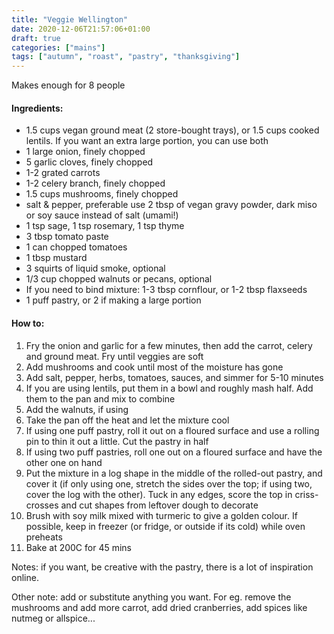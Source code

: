 ```yaml
---
title: "Veggie Wellington"
date: 2020-12-06T21:57:06+01:00
draft: true
categories: ["mains"]
tags: ["autumn", "roast", "pastry", "thanksgiving"]
---
```


Makes enough for 8 people

#### Ingredients:

* 1.5 cups vegan ground meat (2 store-bought trays), or 1.5 cups cooked lentils. If you want an extra large portion, you can use both
* 1 large onion, finely chopped
* 5 garlic cloves, finely chopped
* 1-2 grated carrots
* 1-2 celery branch, finely chopped
* 1.5 cups mushrooms, finely chopped
* salt & pepper, preferable use 2 tbsp of vegan gravy powder, dark miso or soy sauce instead of salt (umami!)
* 1 tsp sage, 1 tsp rosemary, 1 tsp thyme
* 3 tbsp tomato paste
* 1 can chopped tomatoes
* 1 tbsp mustard
* 3 squirts of liquid smoke, optional
* 1/3 cup chopped walnuts or pecans, optional
* If you need to bind mixture: 1-3 tbsp cornflour, or 1-2 tbsp flaxseeds
* 1 puff pastry, or 2 if making a large portion

#### How to:

1. Fry the onion and garlic for a few minutes, then add the carrot, celery and ground meat. Fry until veggies are soft
2. Add mushrooms and cook until most of the moisture has gone
3. Add salt, pepper, herbs, tomatoes, sauces, and simmer for 5-10 minutes
4. If you are using lentils, put them in a bowl and roughly mash half. Add them to the pan and mix to combine
5. Add the walnuts, if using
6. Take the pan off the heat and let the mixture cool
7. If using one puff pastry, roll it out on a floured surface and use a rolling pin to thin it out a little. Cut the pastry in half
8. If using two puff pastries, roll one out on a floured surface and have the other one on hand
9. Put the mixture in a log shape in the middle of the rolled-out pastry, and cover it (if only using one, stretch the sides over the top; if using two, cover the log with the other). Tuck in any edges, score the top in criss-crosses and cut shapes from leftover dough to decorate
10. Brush with soy milk mixed with turmeric to give a golden colour. If possible, keep in freezer (or fridge, or outside if its cold) while oven preheats
11. Bake at 200C for 45 mins

Notes: if you want, be creative with the pastry, there is a lot of inspiration online. 

Other note: add or substitute anything you want. For eg. remove the mushrooms and add more carrot, add dried cranberries, add spices like nutmeg or allspice... 
